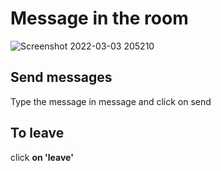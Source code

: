 # Message in the room
![Screenshot 2022-03-03 205210](https://user-images.githubusercontent.com/66897674/156595160-a0fc3dde-cb18-4f17-a3b9-ba623dbaf0fd.png)

## Send messages
Type the message in message and click on send

## To leave
click **on 'leave'**
